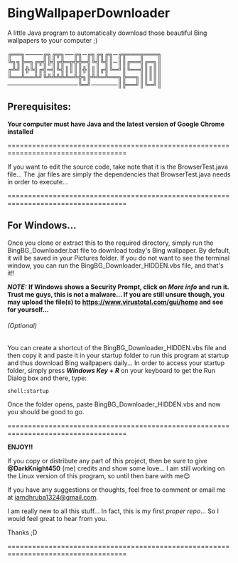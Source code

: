 # BingWallpaperDownloader
A little Java program to automatically download those beautiful Bing wallpapers to your computer ;)



╔══╗────╔╗╔╦╗──╔╗─╔╗╔╗╔╗─╔╦═══╦═══╗
╚╗╗╠═╗╔╦╣╠╣╔╬═╦╬╬═╣╚╣╚╣║─║║╔══╣╔═╗║
╔╩╝║╬╚╣╔╣═╣╚╣║║║║╬║║║╔╣╚═╝║╚══╣║║║║
╚══╩══╩╝╚╩╩╩╩╩═╩╬╗╠╩╩═╩══╗╠══╗║║║║║
────────────────╚═╝──────║╠══╝║╚═╝║



## Prerequisites:
**Your computer must have Java and the latest version of Google Chrome installed**

===================================================================================

If you want to edit the source code, take note that it is the BrowserTest.java file...
The .jar files are simply the dependencies that BrowserTest.java needs in order to execute...

===================================================================================

## For Windows...

Once you clone or extract this to the required directory, simply run the BingBG_Downloader.bat file to
download today's Bing wallpaper. By default, it will be saved in your Pictures folder. If you do not want
to see the terminal window, you can run the BingBG_Downloader_HIDDEN.vbs file, and that's it!!

***NOTE:*** **If Windows shows a Security Prompt, click on _More info_ and run it. Trust me guys, this is not a malware...
If you are still unsure though, you may upload the file(s) to https://www.virustotal.com/gui/home and see for yourself...**

###### (Optional)
You can create a shortcut of the BingBG_Downloader_HIDDEN.vbs file and then copy it and paste it in
your startup folder to run this program at startup and thus download Bing wallpapers daily...
In order to access your startup folder, simply press ***Windows Key + R*** on your keyboard to get the Run
Dialog box and there, type:
```
shell:startup
```
Once the folder opens, paste BingBG_Downloader_HIDDEN.vbs and now you should be good to go.

===================================================================================

**ENJOY!!**

If you copy or distribute any part of this project, then be sure to give **@DarkKnight450** (me) credits
and show some love...
I am still working on the Linux version of this program, so until then bare with me😊

If you have any suggestions or thoughts, feel free to comment or email me at iamdhruba1324@gmail.com.

I am really new to all this stuff... In fact, this is my first _proper repo_... So I would feel great to hear from you.

Thanks ;D

===================================================================================

